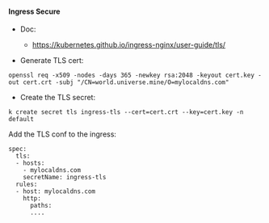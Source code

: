 #### Ingress Secure 

- Doc:
  - <https://kubernetes.github.io/ingress-nginx/user-guide/tls/>

- Generate TLS cert:
```
openssl req -x509 -nodes -days 365 -newkey rsa:2048 -keyout cert.key -out cert.crt -subj "/CN=world.universe.mine/O=mylocaldns.com"
```

- Create the TLS secret:
```
k create secret tls ingress-tls --cert=cert.crt --key=cert.key -n default
```

Add the TLS conf to the ingress:
```
spec:
  tls:
  - hosts:
    - mylocaldns.com
    secretName: ingress-tls
  rules:
  - host: mylocaldns.com
    http:
      paths:
      ....
```